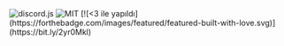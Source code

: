 <a>
      <img src="https://img.shields.io/badge/discord-js-ff7700.svg" alt="discord.js">
  </a>

<a>
<img src="https://img.shields.io/github/license/TheHellCat0/discord-shuka-bot?style=flat-square" alt="MIT">
</a>
[![<3 ile yapıldı](https://forthebadge.com/images/featured/featured-built-with-love.svg)](https://bit.ly/2yr0Mkl) 
